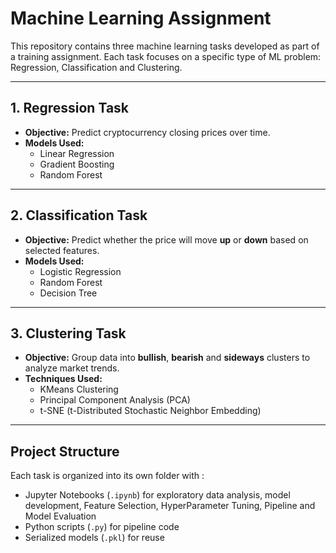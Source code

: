 # Machine Learning Assignment

This repository contains three machine learning tasks developed as part of a training assignment. Each task focuses on a specific type of ML problem: Regression, Classification and Clustering.

---

## 1. Regression Task
- **Objective:** Predict cryptocurrency closing prices over time.
- **Models Used:** 
  - Linear Regression  
  - Gradient Boosting  
  - Random Forest

---

## 2. Classification Task
- **Objective:** Predict whether the price will move **up** or **down** based on selected features.
- **Models Used:** 
  - Logistic Regression  
  - Random Forest  
  - Decision Tree

---

## 3. Clustering Task
- **Objective:** Group data into **bullish**, **bearish** and **sideways** clusters to analyze market trends.
- **Techniques Used:** 
  - KMeans Clustering  
  - Principal Component Analysis (PCA)  
  - t-SNE (t-Distributed Stochastic Neighbor Embedding)

---

## Project Structure
Each task is organized into its own folder with :
- Jupyter Notebooks (`.ipynb`) for exploratory data analysis, model development, Feature Selection, HyperParameter Tuning, Pipeline and Model Evaluation
- Python scripts (`.py`) for pipeline code  
- Serialized models (`.pkl`) for reuse
